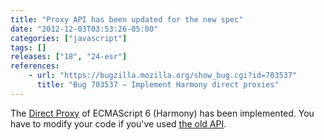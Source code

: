 ```yaml
---
title: "Proxy API has been updated for the new spec"
date: "2012-12-03T03:53:26-05:00"
categories: ["javascript"]
tags: []
releases: ["18", "24-esr"]
references:
    - url: "https://bugzilla.mozilla.org/show_bug.cgi?id=703537"
      title: "Bug 703537 – Implement Harmony direct proxies"
---
```

The [Direct Proxy](https://developer.mozilla.org/docs/Web/JavaScript/Reference/Global_Objects/Proxy) of ECMAScript 6 (Harmony) has been implemented. You have to modify your code if you've used [the old API](https://developer.mozilla.org/docs/Web/JavaScript/Old_Proxy_API).
